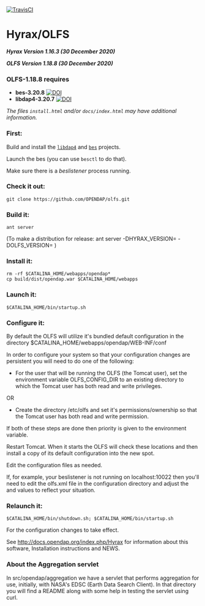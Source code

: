 <a href="https://travis-ci.org/OPENDAP/olfs">
  <img alt="TravisCI" src="https://travis-ci.org/OPENDAP/olfs.svg?branch=master"/>
</a>

# Hyrax/OLFS 

**_Hyrax Version 1.16.3  (30 December 2020)_**

**_OLFS  Version 1.18.8  (30 December 2020)_** 


### OLFS-1.18.8 requires
* **bes-3.20.8** [![DOI](https://zenodo.org/badge/DOI/10.5281/zenodo.4399984.svg)](https://doi.org/10.5281/zenodo.4399984)
* **libdap4-3.20.7** [![DOI](https://zenodo.org/badge/DOI/10.5281/zenodo.4399722.svg)](https://doi.org/10.5281/zenodo.4399722)
                     

                     
_The files `install.html` and/or `docs/index.html` may have additional information._

### First:

Build and install the [`libdap4`](https://github.com/OPENDAP/libdap4) and 
[`bes`](https://github.com/OPENDAP/bes) projects.

Launch the bes (you can use `besctl` to do that). 

Make sure there is a _beslistener_ process running.

### Check it out:

    git clone https://github.com/OPENDAP/olfs.git


### Build it:

    ant server

(To make a distribution for release:  ant server -DHYRAX_VERSION=<num> -DOLFS_VERSION=<num> )

### Install it:

    rm -rf $CATALINA_HOME/webapps/opendap*
    cp build/dist/opendap.war $CATALINA_HOME/webapps

### Launch it:

    $CATALINA_HOME/bin/startup.sh

### Configure it:

By default the OLFS will utilize it's bundled default configuration in the directory
    $CATALINA_HOME/webapps/opendap/WEB-INF/conf

In order to configure your system so that your configuration changes are persistent 
you will need to do one of the following:

* For the user that will be running the OLFS (the Tomcat user), set
the environment variable OLFS_CONFIG_DIR to an existing directory to
which the Tomcat user has both read and write privileges.

OR

* Create the directory /etc/olfs and set it's permissions/ownership so
that the Tomcat user has both read and write permission.

If both of these steps are done then priority is given to the environment variable.

Restart Tomcat. When it starts the OLFS will check these locations and then install a copy of its default configuration into the new spot.

Edit the configuration files as needed.

If, for example, your beslistener is not running on localhost:10022
then you'll need to edit the olfs.xml file in the configuration
directory and adjust the <host> and <port> values to reflect your
situation.

### Relaunch it:

    $CATALINA_HOME/bin/shutdown.sh; $CATALINA_HOME/bin/startup.sh

For the configuration changes to take effect.

See http://docs.opendap.org/index.php/Hyrax for information about this software, Installation
instructions and NEWS.

### About the Aggregation servlet

In src/opendap/aggregation we have a servlet that performs aggregation for use,
initially, with NASA's EDSC (Earth Data Search Client). In that directory you
will find a README along with some help in testing the servlet using curl.


